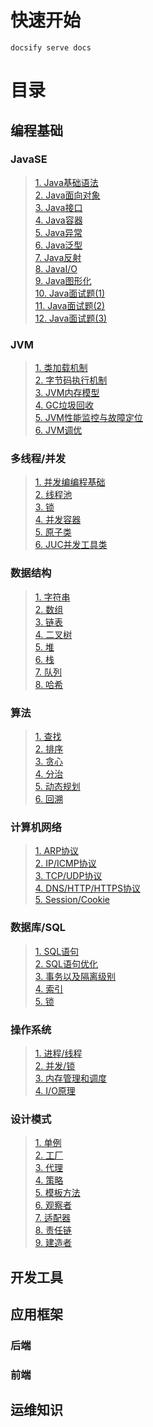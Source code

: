 # 快速开始

```
docsify serve docs
```

# 目录
## 编程基础
### JavaSE
> [1. Java基础语法](JavaSE/Java基础语法.md)<br>
> [2. Java面向对象](JavaSE/Java面向对象.md)<br>
> [3. Java接口](JavaSE/Java接口.md)<br>
> [4. Java容器](JavaSE/Java容器.md)<br>
> [5. Java异常](JavaSE/Java异常.md)<br>
> [6. Java泛型](JavaSE/Java泛型.md)<br>
> [7. Java反射](JavaSE/Java反射.md)<br>
> [8. JavaI/O](JavaSE/JavaIO.md)<br>
> [9. Java图形化](JavaSE/Java图形化.md)<br>
> [10. Java面试题(1)](JavaSE/Java面试题(1).md)<br>
> [11. Java面试题(2)](JavaSE/Java面试题(2).md)<br>
> [12. Java面试题(3)](JavaSE/Java面试题(3).md)<br>

### JVM
> [1. 类加载机制](类加载机制.md)<br>
> [2. 字节码执行机制](字节码执行机制.md)<br>
> [3. JVM内存模型](JVM内存模型.md)<br>
> [4. GC垃圾回收](GC垃圾回收.md)<br>
> [5. JVM性能监控与故障定位](JVM性能监控与故障定位.md)<br>
> [6. JVM调优](JVM调优.md)<br>

### 多线程/并发
> [1. 并发编编程基础](.md)<br>
> [2. 线程池](线程池.md)<br>
> [3. 锁](锁.md)<br>
> [4. 并发容器](并发容器.md)<br>
> [5. 原子类](原子类.md)<br>
> [6. JUC并发工具类](JUC并发工具类.md)<br>

### 数据结构
> [1. 字符串](字符串.md)<br>
> [2. 数组](数组.md)<br>
> [3. 链表](链表.md)<br>
> [4. 二叉树](二叉树.md)<br>
> [5. 堆](堆.md)<br>
> [6. 栈](栈.md)<br>
> [7. 队列](队列.md)<br>
> [8. 哈希](哈希.md)<br>

### 算法
> [1. 查找](查找.md)<br>
> [2. 排序](排序.md)<br>
> [3. 贪心](贪心.md)<br>
> [4. 分治](分治.md)<br>
> [5. 动态规划](动态规划.md)<br>
> [6. 回溯](回溯.md)<br>

### 计算机网络
> [1. ARP协议](ARP协议.md)<br>
> [2. IP/ICMP协议](IP/ICMP协议.md)<br>
> [3. TCP/UDP协议](TCP/UDP协议.md)<br>
> [4. DNS/HTTP/HTTPS协议](DNS/HTTP/HTTPS协议.md)<br>
> [5. Session/Cookie](Session/Cookie.md)<br>

### 数据库/SQL
> [1. SQL语句](SQL语句.md)<br>
> [2. SQL语句优化](SQL语句优化.md)<br>
> [3. 事务以及隔离级别](事务以及隔离级别.md)<br>
> [4. 索引](索引.md)<br>
> [5. 锁](锁.md)<br>

### 操作系统
> [1. 进程/线程](进程/线程.md)<br>
> [2. 并发/锁](并发/锁.md)<br>
> [3. 内存管理和调度](内存管理和调度.md)<br>
> [4. I/O原理](I/O原理.md)<br>

### 设计模式
> [1. 单例](单例.md)<br>
> [2. 工厂](工厂.md)<br>
> [3. 代理](代理.md)<br>
> [4. 策略](策略.md)<br>
> [5. 模板方法](模板方法.md)<br>
> [6. 观察者](观察者.md)<br>
> [7. 适配器](适配器.md)<br>
> [8. 责任链](责任链.md)<br>
> [9. 建造者](建造者.md)<br>

## 开发工具

## 应用框架
### 后端
### 前端

## 运维知识
